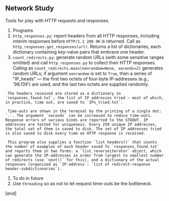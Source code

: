 ## Network Study

Tools for play with HTTP requests and responses.

 1. Programs
   2. `http_responses.py`: report headers from all HTTP responses, including interim responses before `HTTP/1.1 200 OK` is returned. Call as `http_responses.get_responses(url)`. Returns a list of dictionaries, each dictionary containing key-value pairs that embrace one header.
   2. `count_redirects.py`: generate random URLs (with some sensitive ranges omitted) and call `http_responses.py` to collect their HTTP responses. Calling as `count_redirects.main(nonrandom=None, seconds=2)` generates random URLs; if argument `nonrandom` is set to `True`, then a series of "IP_heads" — the first two octets of four-byte IP-addresses (e.g., '98.139') are used, and the last two octets are supplied randomly. 

     The headers received are stored as a dictionary in `responses_found.txt`; the list of IP addresses tried — most of which, in practice, time out, are saved to `IPs_tried.txt`.

     Time-outs are shown in the terminal by the printing of a single dot: `.`. The argument `seconds` can be increased to reduce time-outs. Response errors of various kinds are reported to the STDOUT. IP addresses are tested for uniqueness. Every 250 unique IP addresses, the total set of them is saved to disk. The set of IP addresses tried is also saved to disk every time an HTTP response is received. 

     This program also supplies a function `list_headers()` that counts the number of examples of each header saved to `responses_found.txt` and reports them in two forms: a `list_reverseiterator` object, which can generate the IP-addresses in order from largest to smallest number of redirects (use `next()` for this), and a dictionary of the actual responses (organized as `IP-address`: `list of redirect-response header-subdictionaries`).

 1. To do in future
   2. Use `threading` so as not to let request time-outs be the bottleneck.

[end]
